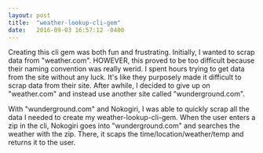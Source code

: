 ```yaml
---
layout: post
title:  "weather-lookup-cli-gem"
date:   2016-09-03 16:57:12 -0400
---
```



Creating this cli gem was both fun and frustrating. Initially, I wanted to scrap data from "weather.com". HOWEVER, this proved to be too difficult because their naming convention was really werid. I spent hours trying to get data from the site without any luck. It's like they purposely made it difficult to scrap data from their site. After awhile, I decided to give up on "weather.com" and instead use another site called "wunderground.com".

With "wunderground.com" and Nokogiri, I was able to quickly scrap all the data I needed to create my weather-lookup-cli-gem. When the user enters a zip in the cli, Nokogiri goes into "wunderground.com" and searches the weather with the zip. There, it scaps the time/location/weather/temp and returns it to the user.
